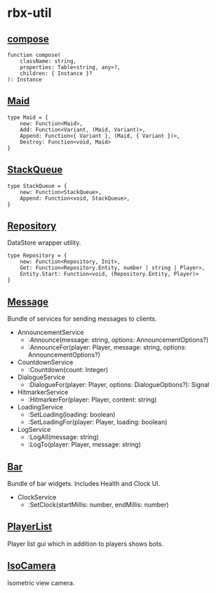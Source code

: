 # rbx-util

## [compose](https://wally.run/package/rasmusmerzin/compose?version=1.0.0)

```luau
function compose(
    className: string,
    properties: Table<string, any>?,
    children: { Instance }?
): Instance
```

## [Maid](https://wally.run/package/rasmusmerzin/maid?version=1.0.0)

```luau
type Maid = {
    new: Function<Maid>,
    Add: Function<Variant, (Maid, Variant)>,
    Append: Function<{ Variant }, (Maid, { Variant })>,
    Destroy: Function<void, Maid>
}
```

## [StackQueue](https://wally.run/package/rasmusmerzin/stackqueue?version=1.0.0)

```luau
type StackQueue = {
    new: Function<StackQueue>,
    Append: Function<void, StackQueue>,
}
```

## [Repository](https://wally.run/package/rasmusmerzin/repository?version=0.1.0)

DataStore wrapper utility.

```luau
type Repository = {
    new: Function<Repository, Init>,
    Get: Function<Repository.Entity, number | string | Player>,
    Entity.Start: Function<void, (Repository.Entity, Player)>
}
```

## [Message](https://wally.run/package/rasmusmerzin/message?version=0.2.0)

Bundle of services for sending messages to clients.

- AnnouncementService
  - :Announce(message: string, options: AnnouncementOptions?)
  - :AnnounceFor(player: Player, message: string, options: AnnouncementOptions?)
- CountdownService
  - :Countdown(count: Integer)
- DialogueService
  - :DialogueFor(player: Player, options: DialogueOptions?): Signal
- HitmarkerService
  - :HitmarkerFor(player: Player, content: string)
- LoadingService
  - :SetLoading(loading: boolean)
  - :SetLoadingFor(player: Player, loading: boolean)
- LogService
  - :LogAll(message: string)
  - :LogTo(player: Player, message: string)

## [Bar](https://wally.run/package/rasmusmerzin/bar?version=1.0.0)

Bundle of bar widgets. Includes Health and Clock UI.

- ClockService
  - :SetClock(startMillis: number, endMillis: number)

## [PlayerList](https://wally.run/package/rasmusmerzin/playerlist?version=1.0.2)

Player list gui which in addition to players shows bots.

## [IsoCamera](https://wally.run/package/rasmusmerzin/isocamera?version=1.0.0)

Isometric view camera.
